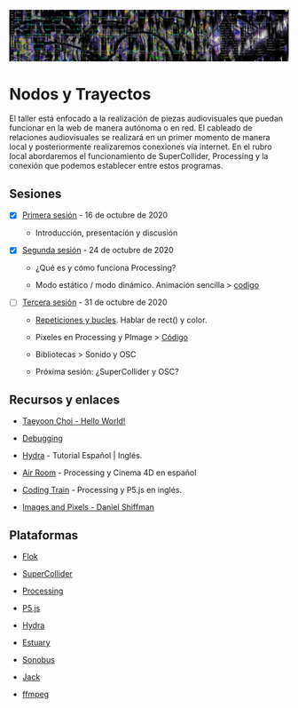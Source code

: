 ![portada](https://github.com/EmilioOcelotl/nodos-y-trayectos/blob/main/img/nodos.jpg)

# Nodos y Trayectos

El taller está enfocado a la realización de piezas audiovisuales que puedan funcionar en la web de manera autónoma o en red. El cableado de relaciones audiovisuales se realizará en un primer momento de manera local y posteriormente realizaremos conexiones vía internet. En el rubro local abordaremos el funcionamiento de SuperCollider, Processing y la conexión que podemos establecer entre estos programas.

## Sesiones 

- [x] [Primera sesión](https://github.com/EmilioOcelotl/nodos-y-trayectos/blob/main/primeraSesion/README.md) - 16 de octubre de 2020

  - Introducción, presentación y discusión 

- [x] [Segunda sesión](https://github.com/EmilioOcelotl/nodos-y-trayectos/blob/main/segundaSesion/README.md) - 24 de octubre de 2020

  - ¿Qué es y cómo funciona Processing?

  - Modo estático / modo dinámico. Animación sencilla > [codigo](https://gist.github.com/EmilioOcelotl/d382e19b1c5f4a962cf3cac7b85ef975)

- [ ] [Tercera sesión](https://github.com/EmilioOcelotl/nodos-y-trayectos/blob/main/terceraSesion/README.md) - 31 de octubre de 2020

  - [Repeticiones y bucles](https://gist.github.com/EmilioOcelotl/6a2fb62fdacc1d187bb0ecccbae2c68f). Hablar de rect() y color.   

  - Pixeles en Processing y PImage > [Código](https://gist.github.com/EmilioOcelotl/5f1c94561a46fea5fbf2b00ee68e3b28)   

  - Bibliotecas > Sonido y OSC

  - Próxima sesión: ¿SuperCollider y OSC? 

## Recursos y enlaces

- [Taeyoon Choi - Hello World!](http://avant.org/project/hello-world/)

- [Debugging](https://p5js.org/learn/debugging.html) 

- [Hydra](https://github.com/jac307/HydraTutorial) - Tutorial Español | Inglés. 

- [Air Room](https://www.youtube.com/c/Airroom/videos) - Processing y Cinema 4D en español 

- [Coding Train](https://www.youtube.com/c/TheCodingTrain/videos) - Processing y P5.js en inglés.

- [Images and Pixels - Daniel Shiffman](https://www.processing.org/tutorials/pixels/)

## Plataformas 

- [Flok](https://github.com/munshkr/flok)

- [SuperCollider](https://supercollider.github.io/)

- [Processing](https://processing.org/)

- [P5.js](https://p5js.org/es/)

- [Hydra](https://github.com/ojack/hydra)

- [Estuary](https://estuary.mcmaster.ca/) 

- [Sonobus](https://sonobus.net) 

- [Jack](https://jackaudio.org/) 

- [ffmpeg](https://ffmpeg.org/) 
